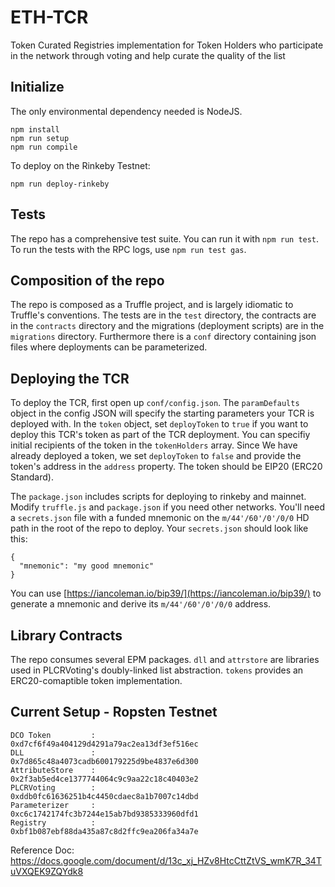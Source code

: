 # ETH-TCR

Token Curated Registries implementation for Token Holders who participate in the network through voting and help curate the quality of the list

## Initialize
The only environmental dependency needed is NodeJS.
```
npm install
npm run setup
npm run compile
```
To deploy on the Rinkeby Testnet:
```
npm run deploy-rinkeby
```

## Tests
The repo has a comprehensive test suite. You can run it with `npm run test`. To run the tests with the RPC logs, use `npm run test gas`.

## Composition of the repo
The repo is composed as a Truffle project, and is largely idiomatic to Truffle's conventions. The tests are in the `test` directory, the contracts are in the `contracts` directory and the migrations (deployment scripts) are in the `migrations` directory. Furthermore there is a `conf` directory containing json files where deployments can be parameterized.

## Deploying the TCR
To deploy the TCR, first open up `conf/config.json`. The `paramDefaults` object in the config JSON will specify the starting parameters your TCR is deployed with. In the `token` object, set `deployToken` to `true` if you want to deploy this TCR's token as part of the TCR deployment. You can specifiy initial recipients of the token in the `tokenHolders` array. Since We have already deployed a token, we set `deployToken` to `false` and provide the token's address in the `address` property. The token should be EIP20 (ERC20 Standard).

The `package.json` includes scripts for deploying to rinkeby and mainnet. Modify `truffle.js` and `package.json` if you need other networks. You'll need a `secrets.json` file with a funded mnemonic on the `m/44'/60'/0'/0/0` HD path in the root of the repo to deploy. Your `secrets.json` should look like this:
```
{
  "mnemonic": "my good mnemonic"
}
```
You can use [https://iancoleman.io/bip39/](https://iancoleman.io/bip39/) to generate a mnemonic and derive its `m/44'/60'/0'/0/0` address.

## Library Contracts
The repo consumes several EPM packages. `dll` and `attrstore` are libraries used in PLCRVoting's doubly-linked list abstraction. `tokens` provides an ERC20-comaptible token implementation.

## Current Setup - Ropsten Testnet
```
DCO Token         :               0xd7cf6f49a404129d4291a79ac2ea13df3ef516ec
DLL               :               0x7d865c48a4073cadb600179225d9be4837e6d300
AttributeStore    :               0x2f3ab5ed4ce1377744064c9c9aa22c18c40403e2
PLCRVoting        :               0xddb0fc61636251b4c4450cdaec8a1b7007c14dbd
Parameterizer     :               0xc6c1742174fc3b7244e15ab7bd9385333960dfd1
Registry          :               0xbf1b087ebf88da435a87c8d2ffc9ea206fa34a7e
```

Reference Doc: https://docs.google.com/document/d/13c_xj_HZv8HtcCttZtVS_wmK7R_34TuVXQEK9ZQYdk8